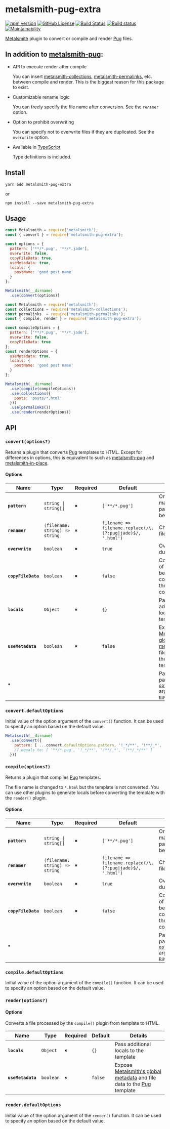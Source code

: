 # metalsmith-pug-extra

[![npm version](https://img.shields.io/npm/v/metalsmith-pug-extra.svg)][npm]
[![GitHub License](https://img.shields.io/github/license/sounisi5011/metalsmith-pug-extra.svg)][github]
[![Build Status](https://travis-ci.com/sounisi5011/metalsmith-pug-extra.svg?branch=master)](https://travis-ci.com/sounisi5011/metalsmith-pug-extra)
[![Build status](https://ci.appveyor.com/api/projects/status/uolim1xgodpw3ft1/branch/master?svg=true)](https://ci.appveyor.com/project/sounisi5011/metalsmith-pug-extra/branch/master)
[![Maintainability](https://api.codeclimate.com/v1/badges/f8efa3c8c8bc40f9da37/maintainability)](https://codeclimate.com/github/sounisi5011/metalsmith-pug-extra/maintainability)

[npm]: https://www.npmjs.com/package/metalsmith-pug-extra
[github]: https://github.com/sounisi5011/metalsmith-pug-extra

[Metalsmith] plugin to convert or compile and render [Pug] files.

[Metalsmith]: https://metalsmith.io/
[Pug]: https://pugjs.org/

## In addition to [metalsmith-pug]:

[metalsmith-pug]: https://github.com/ahmadnassri/metalsmith-pug
[metalsmith-collections]: https://github.com/segmentio/metalsmith-collections
[metalsmith-permalinks]: https://github.com/segmentio/metalsmith-permalinks

* API to execute render after compile

  You can insert [metalsmith-collections], [metalsmith-permalinks], etc. between compile and render.
  This is the biggest reason for this package to exist.

* Customizable rename logic

  You can freely specify the file name after conversion.
  See the `renamer` option.

* Option to prohibit overwriting

  You can specify not to overwrite files if they are duplicated.
  See the `overwrite` option.

* Available in [TypeScript](https://www.typescriptlang.org/)

  Type definitions is included.

## Install

    yarn add metalsmith-pug-extra

or

    npm install --save metalsmith-pug-extra

## Usage

```js
const Metalsmith = require('metalsmith');
const { convert } = require('metalsmith-pug-extra');

const options = {
  pattern: ['**/*.pug', '**/*.jade'],
  overwrite: false,
  copyFileData: true,
  useMetadata: true,
  locals: {
    postName: 'good post name'
  }
};

Metalsmith(__dirname)
  .use(convert(options))
```

```js
const Metalsmith = require('metalsmith');
const collections = require('metalsmith-collections');
const permalinks  = require('metalsmith-permalinks');
const { compile, render } = require('metalsmith-pug-extra');

const compileOptions = {
  pattern: ['**/*.pug', '**/*.jade'],
  overwrite: false,
  copyFileData: true
};
const renderOptions = {
  useMetadata: true,
  locals: {
    postName: 'good post name'
  }
};

Metalsmith(__dirname)
  .use(compile(compileOptions))
  .use(collections({
    posts: 'posts/*.html'
  }))
  .use(permalinks())
  .use(render(renderOptions))
```

## API

### `convert(options?)`

Returns a plugin that converts [Pug] templates to HTML.
Except for differences in options, this is equivalent to such as [metalsmith-pug] and [metalsmith-in-place].

[metalsmith-in-place]: https://github.com/metalsmith/metalsmith-in-place

#### Options

| Name               | Type                           | Required | Default        | Details                                              |
| ------------------ | ------------------------------ | -------- | -------------- | ---------------------------------------------------- |
| **`pattern`**      | `string \| string[]`            | `✖`      | `['**/*.pug']` | Only files that match this pattern will be processed |
| **`renamer`**      | `(filename: string) => string` | `✖`      | `filename => filename.replace(/\.(?:pug\|jade)$/, '.html')` | Change the file name |
| **`overwrite`**    | `boolean`                      | `✖`      | `true`         | Overwrite duplicate files |
| **`copyFileData`** | `boolean`                      | `✖`      | `false`        | Copy the data of the file before conversion to the file after conversion |
| **`locals`**       | `Object`                       | `✖`      | `{}`           | Pass additional locals to the template                  |
| **`useMetadata`**  | `boolean`                      | `✖`      | `false`        | Expose [Metalsmith's global metadata](https://metalsmith.io/#-metadata-json-) and file data to the [Pug] template |
| **`*`**            |                                |          |                | Parameters to pass in the [`options`](https://pugjs.org/api/reference.html#options) argument of [`pug.compile()`](https://pugjs.org/api/reference.html#pugcompilesource-options) |

### `convert.defaultOptions`

Initial value of the option argument of the `convert()` function.
It can be used to specify an option based on the default value.

```js
Metalsmith(__dirname)
  .use(convert({
    pattern: [ ...convert.defaultOptions.pattern, '!_*/**', '!**/_*', '!**/_*/**' ]
    // equals to: [ '**/*.pug', '!_*/**', '!**/_*', '!**/_*/**' ]
  }))
```

### `compile(options?)`

Returns a plugin that compiles [Pug] templates.

The file name is changed to `*.html` but the template is not converted.
You can use other plugins to generate locals before converting the template with the `render()` plugin.

#### Options

| Name               | Type                           | Required | Default        | Details                                              |
| ------------------ | ------------------------------ | -------- | -------------- | ---------------------------------------------------- |
| **`pattern`**      | `string \| string[]`            | `✖`      | `['**/*.pug']` | Only files that match this pattern will be processed |
| **`renamer`**      | `(filename: string) => string` | `✖`      | `filename => filename.replace(/\.(?:pug\|jade)$/, '.html')` | Change the file name |
| **`overwrite`**    | `boolean`                      | `✖`      | `true`         | Overwrite duplicate files |
| **`copyFileData`** | `boolean`                      | `✖`      | `false`        | Copy the data of the file before conversion to the file after conversion |
| **`*`**            |                                |          |                | Parameters to pass in the [`options`](https://pugjs.org/api/reference.html#options) argument of [`pug.compile()`](https://pugjs.org/api/reference.html#pugcompilesource-options) |

### `compile.defaultOptions`

Initial value of the option argument of the `compile()` function.
It can be used to specify an option based on the default value.

### `render(options?)`

#### Options

Converts a file processed by the `compile()` plugin from template to HTML.

| Name               | Type                           | Required | Default        | Details                                              |
| ------------------ | ------------------------------ | -------- | -------------- | ---------------------------------------------------- |
| **`locals`**       | `Object`                       | `✖`      | `{}`           | Pass additional locals to the template                  |
| **`useMetadata`**  | `boolean`                      | `✖`      | `false`        | Expose [Metalsmith's global metadata](https://metalsmith.io/#-metadata-json-) and file data to the [Pug] template |

### `render.defaultOptions`

Initial value of the option argument of the `render()` function.
It can be used to specify an option based on the default value.
